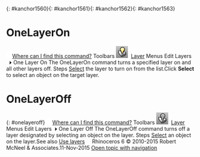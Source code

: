 ---
---

{: #kanchor1560}{: #kanchor1561}{: #kanchor1562}{: #kanchor1563}
# OneLayerOn
 [![images/transparent.gif](images/transparent.gif)Where can I find this command?](javascript:void(0);) Toolbars
![images/onelayeron.png](images/onelayeron.png) [Layer](layer-toolbar.html) 
Menus
Edit
Layers![images/menuarrow.gif](images/menuarrow.gif)
One Layer On
The OneLayerOn command turns a specified layer on and all other layers off.
Steps
 [Select](select-objects.html) the layer to turn on from the list.Click **Select** to select an object on the target layer.
# OneLayerOff
{: #onelayeroff}
 [![images/transparent.gif](images/transparent.gif)Where can I find this command?](javascript:void(0);) Toolbars
![images/onelayeroff.png](images/onelayeroff.png) [Layer](layer-toolbar.html) 
Menus
Edit
Layers![images/menuarrow.gif](images/menuarrow.gif)
One Layer Off
The OneLayerOff command turns off a layer designated by selecting an object on the layer.
Steps
 [Select](select-objects.html) an object on the layer.See also
 [Use layers](sak-layer.html) 
&#160;
&#160;
Rhinoceros 6 © 2010-2015 Robert McNeel &amp; Associates.11-Nov-2015
 [Open topic with navigation](onelayeron.html) 

